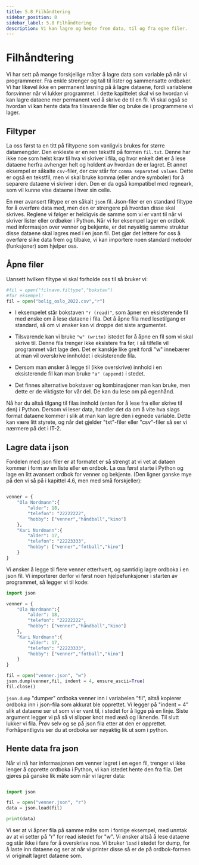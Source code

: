 ```yaml
---
title: 5.8 Filhåndtering
sidebar_position: 8
sidebar_label: 5.8 Filhåndtering
description: Vi kan lagre og hente frem data, til og fra egne filer.
---
```


# Filhåndtering

Vi har sett på mange forskjellige måter å lagre data som variable på når vi programmerer. Fra enkle strenger og tall til lister og sammensatte ordbøker. Vi har likevel ikke en permanent løsning på å lagre dataene, fordi variablene forsvinner når vi lukker programmet. I dette kapittelet skal vi se hvordan vi kan lagre dataene mer permanent ved å skrive de til en fil. Vi skal også se hvordan vi kan hente data fra tilsvarende filer og bruke de i programmene vi lager. 

## Filtyper
La oss først ta en titt på filtypene som vanligvis brukes for større datamengder. Den enkleste er en ren tekstfil på formen `fil.txt`. Denne har ikke noe som helst krav til hva vi skriver i fila, og hvor enkelt det er å lese dataene herfra avhenger helt og holdent av hvordan de er lagret. Et annet eksempel er såkalte `csv`-filer, der csv står for `comma separated values`. Dette er også en tekstfil, men vi skal bruke komma (eller andre symboler) for å separere dataene vi skriver i den. Den er da også kompatibel med regneark, som vil kunne vise dataene i hver sin celle.

En mer avansert filtype er en såkalt `json` fil. Json-filer er en standard filtype for å overføre data med, men den er strengere på hvordan disse skal skrives. Reglene vi følger er heldigvis de samme som vi er vant til når vi skriver lister eller ordbøker i Python. Når vi for eksempel lager en ordbok med informasjon over venner og bekjente, er det nøyaktig samme struktur disse dataene skal lagres med i en json fil. Det gjør det lettere for oss å overføre slike data frem og tilbake, vi kan importere noen standard metoder (funksjoner) som hjelper oss.

## Åpne filer

Uansett hvilken filtype vi skal forholde oss til så bruker vi:
```python
#fil = open("filnavn.filtype","bokstav")
#for eksempel:
fil = open("bolig_oslo_2022.csv","r")
```
- I eksempelet står bokstaven `"r (read)"`, som åpner en eksisterende fil med ønske om å lese dataene i fila. Det å åpne fila med lesetilgang er standard, så om vi ønsker kan vi droppe det siste argumentet.

- Tilsvarende kan vi bruke `"w" (write)` istedet for å åpne en fil som vi skal skrive til. Denne fila trenger ikke eksistere fra før, i så tilfelle vil programmet vårt lage den. Det er kanskje like greit fordi "w" innebærer at man vil overskrive innholdet i eksisterende fila.

- Dersom man ønsker å legge til (ikke overskrive) innhold i en eksisterende fil kan man bruke `"a" (append)` i stedet.

- Det finnes alternative bokstaver og kombinasjoner man kan bruke, men dette er de viktigste for vår del. De kan du lese om på egenhånd.

Nå har du altså tilgang til filas innhold (enten for å lese fra eller skrive til den) i Python. Dersom vi leser data, handler det da om å vite hva slags format dataene kommer i slik at man kan lagre den i egnede variable. Dette kan være litt styrete, og når det gjelder "txt"-filer eller "csv"-filer så ser vi nærmere på det i IT-2. 



## Lagre data i json

Fordelen med json filer er at formatet er så strengt at vi vet at dataen kommer i form av en liste eller en ordbok. La oss først starte i Python og lage en litt avansert ordbok for venner og bekjente. (Den ligner ganske mye på den vi så på i kapittel 4.6, men med små forskjeller):

```python

venner = {
    "Ola Nordmann":{
        "alder": 18,
        "telefon": "22222222",
        "hobby": ["venner","håndball","kino"]
    },
    "Kari Nordmann":{
        "alder": 17,
        "telefon": "22223333",
        "hobby": ["venner","fotball","kino"]  
    }
}

```

Vi ønsker å legge til flere venner etterhvert, og samtidig lagre ordboka i en json fil. Vi importerer derfor vi først noen hjelpefunksjoner i starten av programmet, så legger vi til kode:

```python
import json

venner = {
    "Ola Nordmann":{
        "alder": 18,
        "telefon": "22222222",
        "hobby": ["venner","håndball","kino"]
    },
    "Kari Nordmann":{
        "alder": 17,
        "telefon": "22223333",
        "hobby": ["venner","fotball","kino"]  
    }
}

fil = open("venner.json", "w")
json.dump(venner,fil, indent = 4, ensure_ascii=True)
fil.close()
```
`json.dump` "dumper" ordboka venner inn i variabelen "fil", altså kopierer ordboka inn i json-fila som akkurat ble opprettet. Vi legger på "indent = 4" slik at dataene ser ut som vi er vant til, i stedet for å ligge på en linje. Siste argument legger vi på så vi slipper knot med æøå og liknende. Til slutt lukker vi fila. Prøv selv og se på json fila etter at den er opprettet. Forhåpentligvis ser du at ordboka ser nøyaktig lik ut som i python.


## Hente data fra json

Når vi nå har informasjonen om venner lagret i en egen fil, trenger vi ikke lenger å opprette ordboka i Python, vi kan istedet hente den fra fila. Det gjøres på ganske lik måte som når vi lagrer data:

```python

import json

fil = open("venner.json", "r")
data = json.load(fil)

print(data)
```

Vi ser at vi åpner fila på samme måte som i forrige eksempel, med unntak av at vi setter på "r" for read istedet for "w". Vi ønsker altså å lese dataene og står ikke i fare for å overskrive noe. Vi bruker `load` i stedet for dump, for å laste inn dataene og ser at når vi printer disse så er de på ordbok-formen vi originalt lagret dataene som.
